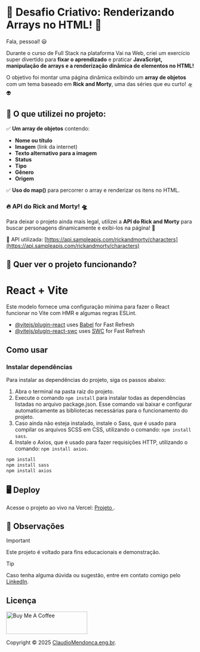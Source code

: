 # 🎨 Desafio Criativo: Renderizando Arrays no HTML! 🚀  

Fala, pessoal! 😃  

Durante o curso de Full Stack na plataforma Vai na Web, criei um exercício super divertido para **fixar o aprendizado** e praticar **JavaScript, manipulação de arrays e a renderização dinâmica de elementos no HTML!**  

O objetivo foi montar uma página dinâmica exibindo um **array de objetos** com um tema baseado em **Rick and Morty**, uma das séries que eu curto! 🛸👽  

## 🔹 O que utilizei no projeto:  

✅ **Um array de objetos** contendo:  
- **Nome ou título**  
- **Imagem** (link da internet)  
- **Texto alternativo para a imagem**  
- **Status**  
- **Tipo**  
- **Gênero**  
- **Origem**  

✅ **Uso do map()** para percorrer o array e renderizar os itens no HTML.  

### 🔥 API do Rick and Morty! 🛸  

Para deixar o projeto ainda mais legal, utilizei a **API do Rick and Morty** para buscar personagens dinamicamente e exibi-los na página! 🎉  

📌 API utilizada: [https://api.sampleapis.com/rickandmorty/characters](https://api.sampleapis.com/rickandmorty/characters)  

## 🚀 Quer ver o projeto funcionando?

# React + Vite

Este modelo fornece uma configuração mínima para fazer o React funcionar no Vite com HMR e algumas regras ESLint.

- [@vitejs/plugin-react](https://github.com/vitejs/vite-plugin-react/blob/main/packages/plugin-react/README.md) uses [Babel](https://babeljs.io/) for Fast Refresh
- [@vitejs/plugin-react-swc](https://github.com/vitejs/vite-plugin-react-swc) uses [SWC](https://swc.rs/) for Fast Refresh

## Como usar

### Instalar dependências

Para instalar as dependências do projeto, siga os passos abaixo:

1. Abra o terminal na pasta raiz do projeto.
2. Execute o comando `npm install` para instalar todas as dependências listadas no arquivo package.json. Esse comando vai baixar e configurar automaticamente as bibliotecas necessárias para o funcionamento do projeto.
3. Caso ainda não esteja instalado, instale o Sass, que é usado para compilar os arquivos SCSS em CSS, utilizando o comando: `npm install sass`.
4. Instale o Axios, que é usado para fazer requisições HTTP, utilizando o comando: `npm install axios`.
   
```bash
npm install
npm install sass
npm install axios
```

## 🖥️ <a name="deploy"> Deploy </a>

Acesse o projeto ao vivo na Vercel: [Projeto ](https://vai-na-web-ap-ifixe.vercel.app/).


## 📌 <a name="observações"> Observações </a>

> [!IMPORTANT]  
> Este projeto é voltado para fins educacionais e demonstração.

> [!TIP]
> Caso tenha alguma dúvida ou sugestão, entre em contato comigo pelo [LinkedIn](https://www.linkedin.com/in/claudio-mendonca/).


## <a name="licenca"> Licença </a>

<a href="https://www.buymeacoffee.com/claudiomendonca" target="_blank"><img src="https://cdn.buymeacoffee.com/buttons/v2/default-yellow.png" alt="Buy Me A Coffee" style="height: 60px !important;width: 217px !important;" ></a>

Copyright © 2025 <a href="https://www.claudiomendonca.eng.br" target="_blank">ClaudioMendonca.eng.br</a>.